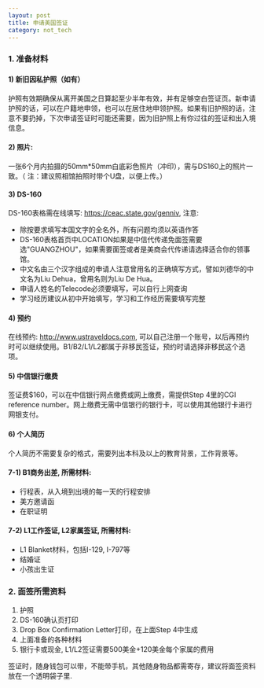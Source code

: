 ```yaml
---
layout: post
title: 申请美国签证
category: not_tech
---
```


### 1. 准备材料

#### 1) 新旧因私护照（如有）

护照有效期确保从离开美国之日算起至少半年有效，并有足够空白签证页。新申请护照的话，可以在户籍地申领，也可以在居住地申领护照。如果有旧护照的话，注意不要扔掉，下次申请签证时可能还需要，因为旧护照上有你过往的签证和出入境信息。

#### 2) 照片:

一张6个月内拍摄的50mm*50mm白底彩色照片（冲印），需与DS160上的照片一致。（ 注：建议照相馆拍照时带个U盘，以便上传。） 

#### 3) DS-160

DS-160表格需在线填写: <https://ceac.state.gov/genniv>, 注意: 

* 除按要求填写本国文字的全名外，所有问题均须以英语作答
* DS-160表格首页中LOCATION如果是中信代传递免面签需要选"GUANGZHOU"，如果需要面签或者是美商会代传递请选择适合你的领事馆。
* 中文名由三个汉字组成的申请人注意曾用名的正确填写方式，譬如刘德华的中文名为Liu Dehua，曾用名则为Liu De Hua。
* 申请人姓名的Telecode必须要填写，可以自行上网查询
* 学习经历建议从初中开始填写，学习和工作经历需要填写完整

#### 4) 预约

在线预约: <http://www.ustraveldocs.com>, 可以自己注册一个账号，以后再预约时可以继续使用。B1/B2/L1/L2都属于非移民签证，预约时请选择非移民这个选项。

#### 5) 中信银行缴费

签证费$160，可以在中信银行网点缴费或网上缴费，需提供Step 4里的CGI reference number。网上缴费无需中信银行的银行卡，可以使用其他银行卡进行网银支付。

#### 6) 个人简历

个人简历不需要复杂的格式，需要列出本科及以上的教育背景，工作背景等。

#### 7-1) B1商务出差, 所需材料:

* 行程表，从入境到出境的每一天的行程安排
* 美方邀请函
* 在职证明

#### 7-2) L1工作签证, L2家属签证, 所需材料:

* L1 Blanket材料，包括I-129, I-797等
* 结婚证
* 小孩出生证

### 2. 面签所需资料

1. 护照
2. DS-160确认页打印
3. Drop Box Confirmation Letter打印，在上面Step 4中生成
4. 上面准备的各种材料
5. 银行卡或现金, L1/L2签证需要500美金+120美金每个家属的费用

签证时，随身钱包可以带，不能带手机，其他随身物品都需寄存，建议将面签资料放在一个透明袋子里.
